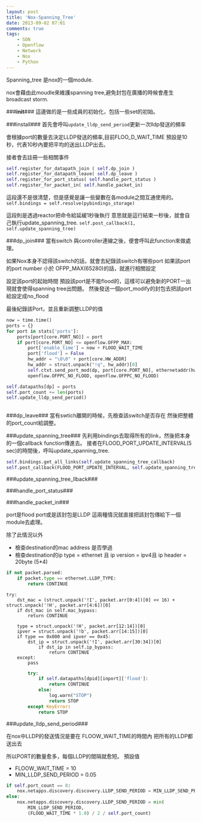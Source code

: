 ```yaml
---
layout: post
title: 'Nox-Spanning_Tree'
date: 2013-09-02 07:01
comments: true
tags:
	- SDN
	- Openflow
	- Network
	- Nox
	- Python
---
```

Spanning_tree 是nox的一個module.

nox會藉由此moudle來維護spanning tree,避免封包在廣播的時候會產生broadcast storm.

###__init__###
這邊做的是一些成員的初始化，包括一些set的初始。

###install###
首先會呼叫```update_lldp_send_period```更新一次lldp發送的頻率

會根據port的數量去決定LLDP發送的頻率,目前FLOO_D_WAIT_TIME 預設是10秒，代表10秒內要把平均的送出LLDP出去。
<!--more-->

接者會去註冊一些相關事件
```python
self.register_for_datapath_join ( self.dp_join )
self.register_for_datapath_leave( self.dp_leave )
self.register_for_port_status( self.handle_port_status )
self.register_for_packet_in( self.handle_packet_in)
```
這段還不是很清楚，但是感覺是讓一些變數在各module之間互通使用的。
`self.bindings = self.resolve(pybindings_storage)`

這段則是透過reactor把命令給延緩1秒後執行
意思就是這行結束一秒後，就會自己執行update_spanning_tree.
`self.post_callback(1, self.update_spanning_tree)`

###dp_join###
當有switch 與controller連線之後，便會呼叫此function來做處理。

如果Nox本身不認得該switch的話，就會去紀錄該switch有哪些port
如果該port的port number 小於 OFPP_MAX(65280)的話，就進行相關設定

設定該port的起始時間
預設該port是不能flood的，這樣可以避免新的PORT一出現就會使得spanning tree出問題。
然後發送一個port_modify的封包去把該port給設定成no_flood

最後紀錄該Port，並且重新調整LLDP的值

```python
now = time.time()
ports = {}
for port in stats['ports']:
	ports[port[core.PORT_NO]] = port
	if port[core.PORT_NO] <= openflow.OFPP_MAX:
		port['enable_time'] = now + FLOOD_WAIT_TIME
		port['flood'] = False
		hw_addr = "\0\0" + port[core.HW_ADDR]
		hw_addr = struct.unpack("!q", hw_addr)[0]
		self.ctxt.send_port_mod(dp, port[core.PORT_NO], ethernetaddr(hw_addr),
		openflow.OFPPC_NO_FLOOD, openflow.OFPPC_NO_FLOOD)

self.datapaths[dp] = ports
self.port_count += len(ports)
self.update_lldp_send_period()
    
```

###dp_leave###
當有swtich離開的時候，先檢查該switch是否存在
然後把整體的port_count給調整。

###update_spanning_tree###
先利用bindings去取得所有的link，然後把本身的一個callback function傳進去。
接者在FLOOD_PORT_UPDATE_INTERVAL(5 sec)的時間後，呼叫update_spanning_tree.
```python
self.bindings.get_all_links(self.update_spanning_tree_callback)
self.post_callback(FLOOD_PORT_UPDATE_INTERVAL, self.update_spanning_tree)
```

###update_spanning_tree_llback###



###handle_port_status###


###handle_packet_in###


port是flood port或是該封包是LLDP 這兩種情況就直接把該封包傳給下一個module去處理。

除了此情況以外

- 檢查destination的mac address 是否學過
- 檢查destination的ip type = ethernet 且 ip version = ipv4且 ip header = 20byte (5*4)

``` python
if not packet.parsed:
	if packet.type == ethernet.LLDP_TYPE:
		return CONTINUE
```

```
try:
	dst_mac = (struct.unpack('!I', packet.arr[0:4])[0] << 16) + struct.unpack('!H', packet.arr[4:6])[0]
	if dst_mac in self.mac_bypass:
		return CONTINUE

	type = struct.unpack('!H', packet.arr[12:14])[0]
	ipver = struct.unpack('!b', packet.arr[14:15])[0]
	if type == 0x800 and ipver == 0x45:
		dst_ip = struct.unpack('!I', packet.arr[30:34])[0]
			if dst_ip in self.ip_bypass:
				return CONTINUE
	except:
		pass
```

``` python
        try:
            if self.datapaths[dpid][inport]['flood']:
                return CONTINUE
            else:
                log.warn("STOP")
                return STOP
        except KeyError:
            return STOP
```

###update_lldp_send_period###

在nox中LLDP的發送情況是要在 FLOOW_WAIT_TIME的時間內 把所有的LLDP都送出去

所以PORT的數量愈多，每個LLDP的間隔就愈短。
預設值

- FLOOW_WAIT_TIME = 10
- MIN_LLDP_SEND_PERIOD = 0.05


``` python
if self.port_count == 0:
	nox.netapps.discovery.discovery.LLDP_SEND_PERIOD = MIN_LLDP_SEND_PERIOD
else:
	nox.netapps.discovery.discovery.LLDP_SEND_PERIOD = min(
		MIN_LLDP_SEND_PERIOD,
		(FLOOD_WAIT_TIME * 1.0) / 2 / self.port_count)
```
